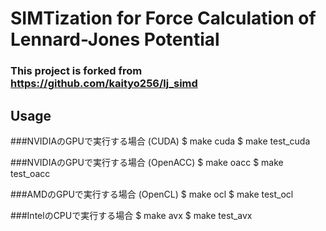 # SIMTization for Force Calculation of Lennard-Jones Potential
### This project is forked from https://github.com/kaityo256/lj_simd

## Usage 
###NVIDIAのGPUで実行する場合 (CUDA)
    $ make cuda
    $ make test_cuda

###NVIDIAのGPUで実行する場合 (OpenACC)
    $ make oacc
    $ make test_oacc
    
###AMDのGPUで実行する場合 (OpenCL)
    $ make ocl
    $ make test_ocl
    
###IntelのCPUで実行する場合
    $ make avx
    $ make test_avx
